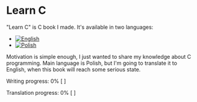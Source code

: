 # Learn C

"Learn C" is C book I made. It's available in two languages:
 * [![English](https://github.com/KrzysztofSzewczyk/markdown-here/raw/master/common/english.bmp "English")](English)
 * [![Polish](https://github.com/KrzysztofSzewczyk/markdown-here/raw/master/common/polish.bmp "Polish")](Polish)
 
Motivation is simple enough, I just wanted to share my knowledge about C programming.
Main language is Polish, but I'm going to translate it to English, when this book will reach some serious state.

Writing progress: 0% [                                                                                                    ]

Translation progress: 0% [                                                                                                    ]
